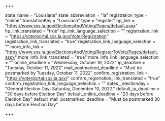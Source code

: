 +++

state_name = "Louisiana"
state_abbreviation = "la"
registration_type = "online"
translationKey = "Louisiana"
type = "register"
hp_link = "https://www.sos.la.gov/ElectionsAndVoting/Pages/default.aspx"
hp_link_translated = "true"
hp_link_language_selection = ""
registration_link = "https://voterportal.sos.la.gov/VoterRegistration"
registration_link_translated = "true"
registration_link_language_selection = ""
more_info_link = "https://www.sos.la.gov/ElectionsAndVoting/RegisterToVote/Pages/default.aspx"
more_info_link_translated = "true"
more_info_link_language_selection = ""
online_deadline = "Wednesday, October 19, 2022"
ip_deadline = "Tuesday, October 11, 2022"
mail_postmarked_deadline = "Must be postmarked by Tuesday, October 11, 2022"
confirm_registration_link = "https://voterportal.sos.la.gov/"
confirm_registration_link_translated = "true"
confirm_registration_link_language_selection = ""
dates__electionday = "General Election Day: Saturday, December 10, 2022."
default_ip_deadline = "30 days before Election Day"
default_online_deadline = "20 days before Election Day"
default_mail_postmarked_deadline = "Must be postmarked 30 days before Election Day"

+++